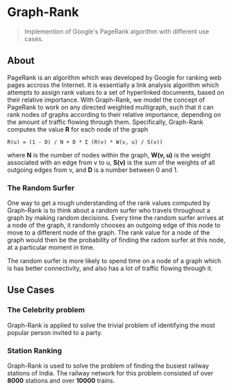 # Graph-Rank
> Implemention of Google's PageRank algorithm with different use cases.


## About
PageRank is an algorithm which was developed by Google for ranking web pages accross the Internet. It is essentially a link analysis algorithm which attempts to assign rank values to a set of hyperlinked documents, based on their relative importance.
With Graph-Rank, we model the concept of PageRank to work on any directed weighted multigraph, such that it can rank nodes of graphs according to their relative importance, depending on the amount of traffic flowing through them. 
Specifically, Graph-Rank computes the value <b>R</b> for each node of the graph


`
  R(u) = (1 - D) / N + D * Σ (R(v) * W(v, u) / S(v))
`

where <b>N</b> is the number of nodes within the graph, <b>W(v, u)</b> is the weight associated with an edge from v to u, <b>S(v)</b> is the sum of the weights of all outgoing edges from v, and <b>D</b> is a number between 0 and 1.

### The Random Surfer 
One way to get a rough understanding of the rank values computed by Graph-Rank is to think about a random surfer who travels throughout a graph by making random decisions. 
Every time the random surfer arrives at a node of the graph, it randomly chooses an outgoing edge of this node to move to a different node of the graph. 
The rank value for a node of the graph would then be the probability of finding the radom surfer at this node, at a particular moment in time. 

The random surfer is more likely to spend time on a node of a graph which is has better connectivity, and also has a lot of traffic flowing through it.

## Use Cases

### The Celebrity problem
Graph-Rank is applied to solve the trivial problem of identifying the most popular person invited to a party.

### Station Ranking
Graph-Rank is used to solve the problem of finding the busiest railway stations of India. The railway network for this problem consisted of over <b>8000</b> stations and over <b>10000</b> trains. 
